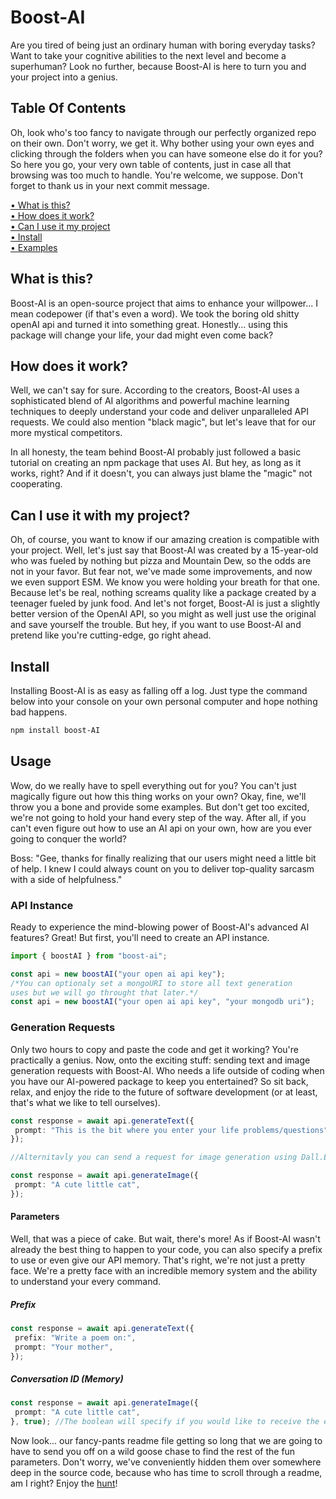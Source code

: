 # Boost-AI
Are you tired of being just an ordinary human with boring everyday tasks? Want to take your cognitive abilities to the next level and become a superhuman? Look no further, because Boost-AI is here to turn you and your project into a genius.

## Table Of Contents
Oh, look who's too fancy to navigate through our perfectly organized repo on their own. Don't worry, we get it. Why bother using your own eyes and clicking through the folders when you can have someone else do it for you? So here you go, your very own table of contents, just in case all that browsing was too much to handle. You're welcome, we suppose. Don't forget to thank us in your next commit message.

[• What is this?](#what-is-this)  
[• How does it work?](#how-does-it-work)  
[• Can I use it my project](#can-i-use-it-with-my-project)  
[• Install](#install)  
[• Examples](#examples)  

## What is this?
Boost-AI is an open-source project that aims to enhance your willpower... I mean codepower (if that's even a word). We took the boring old shitty openAI api and turned it into something great. Honestly... using this package will change your life, your dad might even come back?

## How does it work?
Well, we can't say for sure. According to the creators, Boost-AI uses a sophisticated blend of AI algorithms and powerful machine learning techniques to deeply understand your code and deliver unparalleled API requests. We could also mention "black magic", but let's leave that for our more mystical competitors.

In all honesty, the team behind Boost-AI probably just followed a basic tutorial on creating an npm package that uses AI. But hey, as long as it works, right? And if it doesn't, you can always just blame the "magic" not cooperating.

## Can I use it with my project?
Oh, of course, you want to know if our amazing creation is compatible with your project. Well, let's just say that Boost-AI was created by a 15-year-old who was fueled by nothing but pizza and Mountain Dew, so the odds are not in your favor. But fear not, we've made some improvements, and now we even support ESM. We know you were holding your breath for that one. Because let's be real, nothing screams quality like a package created by a teenager fueled by junk food. And let's not forget, Boost-AI is just a slightly better version of the OpenAI API, so you might as well just use the original and save yourself the trouble. But hey, if you want to use Boost-AI and pretend like you're cutting-edge, go right ahead.

## Install
Installing Boost-AI is as easy as falling off a log. Just type the command below into your console on your own personal computer and hope nothing bad happens.
```sh
npm install boost-AI
```

## Usage
Wow, do we really have to spell everything out for you? You can't just magically figure out how this thing works on your own? Okay, fine, we'll throw you a bone and provide some examples. But don't get too excited, we're not going to hold your hand every step of the way. After all, if you can't even figure out how to use an AI api on your own, how are you ever going to conquer the world?

Boss: "Gee, thanks for finally realizing that our users might need a little bit of help. I knew I could always count on you to deliver top-quality sarcasm with a side of helpfulness."

### API Instance
Ready to experience the mind-blowing power of Boost-AI's advanced AI features? Great! But first, you'll need to create an API instance.
```ts
import { boostAI } from "boost-ai";

const api = new boostAI("your open ai api key");
/*You can optionaly set a mongoURI to store all text generation
uses but we will go throught that later.*/
const api = new boostAI("your open ai api key", "your mongodb uri");
```

### Generation Requests
Only two hours to copy and paste the code and get it working? You're practically a genius. Now, onto the exciting stuff: sending text and image generation requests with Boost-AI. Who needs a life outside of coding when you have our AI-powered package to keep you entertained? So sit back, relax, and enjoy the ride to the future of software development (or at least, that's what we like to tell ourselves).
```ts
const response = await api.generateText({
 prompt: "This is the bit where you enter your life problems/questions",
});

//Alternitavly you can send a request for image generation using Dall.E

const response = await api.generateImage({
 prompt: "A cute little cat",
});
```

#### Parameters
Well, that was a piece of cake. But wait, there's more! As if Boost-AI wasn't already the best thing to happen to your code, you can also specify a prefix to use or even give our API memory. That's right, we're not just a pretty face. We're a pretty face with an incredible memory system and the ability to understand your every command. 

##### Prefix
```ts
const response = await api.generateText({
 prefix: "Write a poem on:",
 prompt: "Your mother",
});
```
##### Conversation ID (Memory)
```ts
const response = await api.generateImage({
 prompt: "A cute little cat",
}, true); //The boolean will specify if you would like to receive the entire response
```

Now look... our fancy-pants readme file getting so long that we are going to have to send you off on a wild goose chase to find the rest of the fun parameters. Don't worry, we've conveniently hidden them over somewhere deep in the source code, because who has time to scroll through a readme, am I right? Enjoy the [hunt]()!
